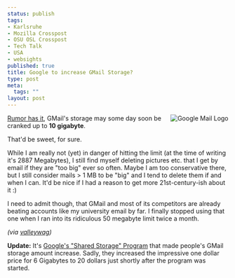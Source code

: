 ```yaml
--- 
status: publish
tags: 
- Karlsruhe
- Mozilla Crosspost
- OSU OSL Crosspost
- Tech Talk
- USA
- websights
published: true
title: Google to increase GMail Storage?
type: post
meta: 
  tags: ""
layout: post
---
```

<img src='http://fredericiana.com/wp-content/uploads/2007/08/googlemail-logo.gif' alt='Google Mail Logo' class="alignright" align="right" /><a href="http://paul.kedrosky.com/archives/2007/08/09/tech_is_google.html">Rumor has it</a>, GMail's storage may some day soon be cranked up to <strong>10 gigabyte</strong>.

That'd be sweet, for sure.

While I am really not (yet) in danger of hitting the limit (at the time of writing it's 2887 Megabytes), I still find myself deleting pictures etc. that I get by email if they are "too big" ever so often. Maybe I am too conservative there, but I still consider mails > 1 MB to be "big" and I tend to delete them if and when I can. It'd be nice if I had a reason to get more 21st-century-ish about it :)

I need to admit though, that GMail and most of its competitors are already beating accounts like my university email by far. I finally stopped using that one when I ran into its ridiculous 50 megabyte limit twice a month.

<em>(via <a href="http://valleywag.com/tech/google/-287887.php">valleywag</a>)</em>

<strong>Update:</strong> It's <a href="http://blogoscoped.com/archive/2007-08-10-n90.html">Google's "Shared Storage" Program</a> that made people's GMail storage amount increase. Sadly, they increased the impressive one dollar price for 6 Gigabytes to 20 dollars just shortly after the program was started.

